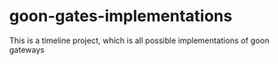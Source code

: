 # goon-gates-implementations
This is a timeline project, which is all possible implementations of goon gateways
